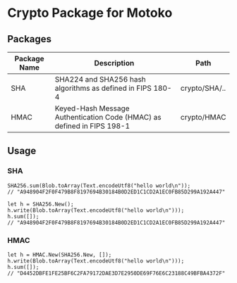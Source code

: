 # Crypto Package for Motoko

## Packages

| Package Name | Description | Path |
|--------------|-------------|------|
| SHA  | SHA224 and SHA256 hash algorithms as defined in FIPS 180-4             | crypto/SHA/.. |
| HMAC | Keyed-Hash Message Authentication Code (HMAC) as defined in FIPS 198-1 | crypto/HMAC |

## Usage

### SHA

```motoko
SHA256.sum(Blob.toArray(Text.encodeUtf8("hello world\n"));
// "A948904F2F0F479B8F8197694B30184B0D2ED1C1CD2A1EC0FB85D299A192A447"

let h = SHA256.New();
h.write(Blob.toArray(Text.encodeUtf8("hello world\n")));
h.sum([]);
// "A948904F2F0F479B8F8197694B30184B0D2ED1C1CD2A1EC0FB85D299A192A447"
```

### HMAC

```motoko
let h = HMAC.New(SHA256.New, []);
h.write(Blob.toArray(Text.encodeUtf8("hello world\n")));
h.sum([]);
// "D4452DBFE1FE25BF6C2FA79172DAE3D7E2950DE69F76E6C23188C49BFBA4372F"
```
